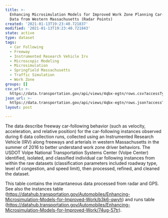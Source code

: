 ```yaml
---
title: >-
  Enhancing Microsimulation Models for Improved Work Zone Planning Car-Following
  Data from Western Massachusetts (Radar Points)
created: '2021-01-13T19:23:40.721837'
modified: '2021-01-13T19:23:40.721843'
state: active
type: dataset
tags:
  - Car Following
  - Freeway
  - Instrumented Research Vehicle Irv
  - Microscopic Modeling
  - Microsimulation
  - Springfield Massachusetts
  - Traffic Simulation
  - Work Zone
groups: []
csv_url: >-
  https://data.transportation.gov/api/views/4qbx-egtn/rows.csv?accessType=DOWNLOAD
json_url: >-
  https://data.transportation.gov/api/views/4qbx-egtn/rows.json?accessType=DOWNLOAD
layout: post

---
```

The data describe freeway car-following behavior (such as velocity, acceleration, and relative position) for the car-following instances observed during 6 data collection runs, collected using an Instrumented Research Vehicle (IRV) along freeways and arterials in western Massachusetts in the summer of 2016 to better understand work zone driver behaviors. The USDOT Volpe National Transportation Systems Center (Volpe Center) identified, isolated, and classified individual car following instances from within the raw datasets (classification parameters included roadway type, level of congestion, and speed limit), then processed, refined, and cleaned the dataset.

This table contains the instantaneous data processed from radar and GPS. See also the instances table (https://datahub.transportation.gov/Automobiles/Enhancing-Microsimulation-Models-for-Improved-Work/b3k6-qwyh) and runs table (https://datahub.transportation.gov/Automobiles/Enhancing-Microsimulation-Models-for-Improved-Work/74ug-57tr).
